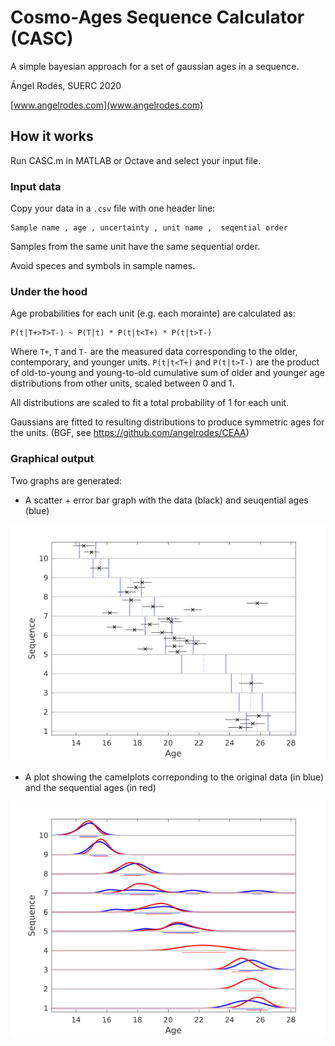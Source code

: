 # Cosmo-Ages Sequence Calculator (CASC)

A simple bayesian approach for a set of gaussian ages in a sequence.

Ángel Rodés, SUERC 2020

[www.angelrodes.com](www.angelrodes.com)

## How it works

Run CASC.m in MATLAB or Octave and select your input file.

### Input data

Copy your data in a `.csv` file with one header line:

```
Sample name , age , uncertainty , unit name ,  seqential order
```
Samples from the same unit have the same sequential order.

Avoid speces and symbols in sample names.

### Under the hood

Age probabilities for each unit (e.g. each morainte) are calculated as:
```
P(t|T+>T>T-) ~ P(T|t) * P(t|t<T+) * P(t|t>T-)
```
Where `T+`, `T` and `T-` are the measured data corresponding to the older,
contemporary, and younger units. 
`P(t|t<T+)` and `P(t|t>T-)` are the product of
old-to-young and young-to-old cumulative sum of older and younger 
age distributions from other units, scaled between 0 and 1.

All distributions are scaled to fit a total probability of 1 for each
unit.

Gaussians are fitted to resulting distributions to produce symmetric ages
for the units. (BGF, see https://github.com/angelrodes/CEAA)

### Graphical output

Two graphs are generated:

* A scatter + error bar graph with the data (black) and seuqential ages (blue)

![scatter plot](https://raw.githubusercontent.com/angelrodes/CASC/main/bars.png)

* A plot showing the camelplots correponding to the original data (in blue) and the sequential ages (in red)


![camel plot](https://raw.githubusercontent.com/angelrodes/CASC/main/camels.png)
